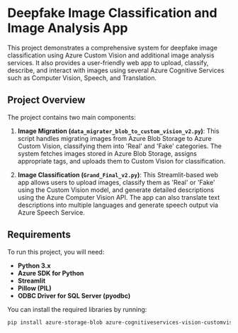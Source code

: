 # Deepfake Image Classification and Image Analysis App

This project demonstrates a comprehensive system for deepfake image classification using Azure Custom Vision and additional image analysis services. It also provides a user-friendly web app to upload, classify, describe, and interact with images using several Azure Cognitive Services such as Computer Vision, Speech, and Translation.

## Project Overview

The project contains two main components:

1. **Image Migration (`data_migrater_blob_to_custom_vision_v2.py`)**: 
   This script handles migrating images from Azure Blob Storage to Azure Custom Vision, classifying them into 'Real' and 'Fake' categories. The system fetches images stored in Azure Blob Storage, assigns appropriate tags, and uploads them to Custom Vision for classification.

2. **Image Classification (`Grand_Final_v2.py`)**: 
   This Streamlit-based web app allows users to upload images, classify them as 'Real' or 'Fake' using the Custom Vision model, and generate detailed descriptions using the Azure Computer Vision API. The app can also translate text descriptions into multiple languages and generate speech output via Azure Speech Service.

## Requirements

To run this project, you will need:

- **Python 3.x**
- **Azure SDK for Python**
- **Streamlit**
- **Pillow (PIL)**
- **ODBC Driver for SQL Server (pyodbc)**

You can install the required libraries by running:

```bash
pip install azure-storage-blob azure-cognitiveservices-vision-customvision azure-cognitiveservices-speech azure-ai-translation-text azure-cognitiveservices-vision-computervision pyodbc streamlit pillow
